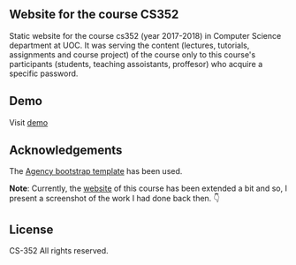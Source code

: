 
<!-- ABOUT THE PROJECT -->
## Website for the course CS352

Static website for the course cs352 (year 2017-2018) in Computer Science department at UOC. It was serving the content (lectures, tutorials, assignments and course project) of the course only to this course's participants (students, teaching assoistants, proffesor) who acquire a specific password.


<!-- DEMO -->
## Demo

Visit [demo](https://gtopsis.github.io/Course-cs352-website/)

## Acknowledgements

The [Agency bootstrap template](https://startbootstrap.com/themes/agency/) has been used.

**Note**: Currently, the [website](https://www.csd.uoc.gr/~hy352/) of this course has been extended a bit and so, I present a screenshot of the work I had done back then. 👇


<!-- LICENSE -->
## License

CS-352 All rights reserved.


<!-- MARKDOWN LINKS & IMAGES -->
<!-- https://www.markdownguide.org/basic-syntax/#reference-style-links -->
[contributors-shield]: https://img.shields.io/github/contributors/othneildrew/Best-README-Template.svg?style=flat-square
[contributors-url]: https://github.com/othneildrew/Best-README-Template/graphs/contributors
[forks-shield]: https://img.shields.io/github/forks/othneildrew/Best-README-Template.svg?style=flat-square
[forks-url]: https://github.com/othneildrew/Best-README-Template/network/members
[stars-shield]: https://img.shields.io/github/stars/othneildrew/Best-README-Template.svg?style=flat-square
[stars-url]: https://github.com/othneildrew/Best-README-Template/stargazers
[issues-shield]: https://img.shields.io/github/issues/othneildrew/Best-README-Template.svg?style=flat-square
[issues-url]: https://github.com/othneildrew/Best-README-Template/issues
[license-shield]: https://img.shields.io/github/license/othneildrew/Best-README-Template.svg?style=flat-square
[license-url]: https://github.com/othneildrew/Best-README-Template/blob/master/LICENSE.txt
[linkedin-shield]: https://img.shields.io/badge/-LinkedIn-black.svg?style=flat-square&logo=linkedin&colorB=555
[linkedin-url]: https://linkedin.com/in/gtopsis
[product-screenshot]: images/cs352-website.png


